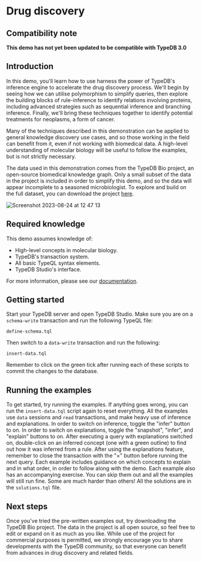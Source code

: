 # Drug discovery

## Compatibility note

**This demo has not yet been updated to be compatible with TypeDB 3.0**

## Introduction

In this demo, you'll learn how to use harness the power of TypeDB's inference engine to accelerate the drug discovery
process. We'll begin by seeing how we can utilise polymorphism to simplify queries, then explore the building blocks of
rule-inference to identify relations involving proteins, including advanced strategies such as sequential inference and
branching inference. Finally, we'll bring these techniques together to identify potential treatments for neoplasms, a
form of cancer.

Many of the techniques described in this demonstration can be applied to general knowledge discovery use cases, and so
those working in the field can benefit from it, even if not working with biomedical data. A high-level understanding of
molecular biology will be useful to follow the examples, but is not strictly necessary.

The data used in this demonstration comes from the TypeDB Bio project, an open-source biomedical knowledge graph. Only a
small subset of the data in the project is included in order to simplify this demo, and so the data will appear
incomplete to a seasoned microbiologist. To explore and build on the full dataset, you can download the project
[here](https://github.com/typedb-osi/typedb-bio).

![Screenshot 2023-08-24 at 12 47 13](https://github.com/james-whiteside/typedb-examples/assets/117453030/e7717db8-0a33-45f7-ba6c-f4fe70cf9fe9)

## Required knowledge

This demo assumes knowledge of:

- High-level concepts in molecular biology.
- TypeDB's transaction system.
- All basic TypeQL syntax elements.
- TypeDB Studio's interface.

For more information, please see our [documentation](https://docs.vaticle.com/docs/general/introduction).

## Getting started

Start your TypeDB server and open TypeDB Studio. Make sure you are on a `schema-write` transaction and run the following
TypeQL file:

```define-schema.tql```

Then switch to a `data-write` transaction and run the following:

```insert-data.tql```

Remember to click on the green tick after running each of these scripts to commit the changes to the database.

## Running the examples

To get started, try running the examples. If anything goes wrong, you can run the `insert-data.tql` script again to
reset everything. All the examples use `data` sessions and `read` transactions, and make heavy use of inference and
explanations. In order to switch on inference, toggle the "infer" button to on. In order to switch on explanations,
toggle the "snapshot", "infer", and "explain" buttons to on. After executing a query with explanations switched on,
double-click on an inferred concept (one with a green outline) to find out how it was inferred from a rule. After using
the explanations feature, remember to close the transaction with the "×" button before running the next query. Each
example includes guidance on which concepts to explain and in what order, in order to follow along with the demo. Each
example also has an accompanying exercise. You can skip them out and all the examples will still run fine. Some are much
harder than others! All the solutions are in the `solutions.tql` file.

## Next steps

Once you've tried the pre-written examples out, try downloading the TypeDB Bio project. The data in the project is all
open source, so feel free to edit or expand on it as much as you like. While use of the project for commercial purposes
is permitted, we strongly encourage you to share developments with the TypeDB community, so that everyone can benefit
from advances in drug discovery and related fields.
